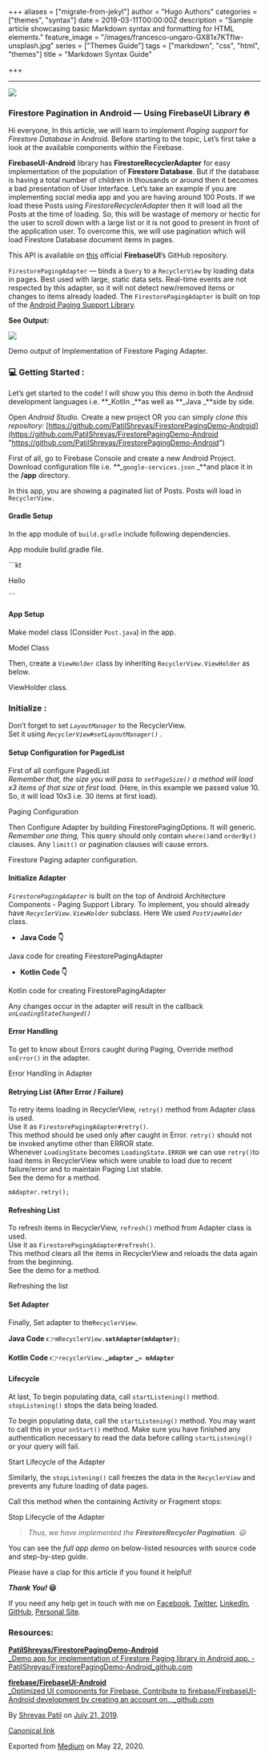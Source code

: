 +++
aliases = ["migrate-from-jekyl"]
author = "Hugo Authors"
categories = ["themes", "syntax"]
date = 2019-03-11T00:00:00Z
description = "Sample article showcasing basic Markdown syntax and formatting for HTML elements."
feature_image = "/images/francesco-ungaro-GX81x7KTfIw-unsplash.jpg"
series = ["Themes Guide"]
tags = ["markdown", "css", "html", "themes"]
title = "Markdown Syntax Guide"

+++
***

![](https://cdn-images-1.medium.com/max/2560/1*DAaYWXIdhMcRJuAenAfp4g.png)

### Firestore Pagination in Android — Using FirebaseUI Library 🔥

Hi everyone, In this article, we will learn to implement _Paging support_ for _Firestore Database_ in Android. Before starting to the topic, Let’s first take a look at the available components within the Firebase.

**FirebaseUI-Android** library has **FirestoreRecyclerAdapter** for easy implementation of the population of **Firestore Database**. But if the database is having a total number of children in thousands or around then it becomes a bad presentation of User Interface. Let’s take an example if you are implementing social media app and you are having around 100 Posts. If we load these Posts using _FirestoreRecyclerAdapter_ then it will load all the Posts at the time of loading. So, this will be wastage of memory or hectic for the user to scroll down with a large list or it is not good to present in front of the application user. To overcome this, we will use pagination which will load Firestore Database document items in pages.

This API is available on [this](https://github.com/firebase/FirebaseUI-Android/tree/master/firestore) official **FirebaseUI**’s GitHub repository.

`FirestorePagingAdapter` — binds a `Query` to a `RecyclerView` by loading data in pages. Best used with large, static data sets. Real-time events are not respected by this adapter, so it will not detect new/removed items or changes to items already loaded. The `FirestorePagingAdapter` is built on top of the [Android Paging Support Library](https://developer.android.com/topic/libraries/architecture/paging.html).

**See Output:**

![](https://cdn-images-1.medium.com/max/800/1*a3mU6pdewXtrsp3smLjllQ.gif)

Demo output of Implementation of Firestore Paging Adapter.

### 💻 Getting Started :

Let’s get started to the code! I will show you this demo in both the Android development languages i.e. **_Kotlin _**as well as **_Java _**side by side.

Open _Android Studio._ Create a new project OR you can simply _clone this repository:_ [https://github.com/PatilShreyas/FirestorePagingDemo-Android](https://github.com/PatilShreyas/FirestorePagingDemo-Android "https://github.com/PatilShreyas/FirestorePagingDemo-Android")

First of all, go to Firebase Console and create a new Android Project. Download configuration file i.e. **_`google-services.json` _**and place it in the **/app** directory.

In this app, you are showing a paginated list of Posts. Posts will load in `RecyclerView.`

#### Gradle Setup

In the app module of `build.gradle` include following dependencies.

App module build.gradle file.

\`\`\`kt

Hello

\`\`\`

#### App Setup

Make model class (Consider `Post.java`) in the app.

Model Class

Then, create a `ViewHolder` class by inheriting `RecyclerView.ViewHolder` as below.

ViewHolder class.

### Initialize :

Don’t forget to set _`LayoutManager`_ to the RecyclerView.  
Set it using _`RecyclerView#setLayoutManager()` ._

#### Setup Configuration for PagedList

First of all configure PagedList   
_Remember that, the size you will pass to `setPageSize()` a method will load x3 items of that size at first load._ (Here, in this example we passed value 10. So, it will load 10x3 i.e. 30 items at first load).

Paging Configuration

Then Configure Adapter by building FirestorePagingOptions. It will generic.   
_Remember one thing,_ This query should only contain `where()`and `orderBy()` clauses. Any `limit()` or pagination clauses will cause errors.

Firestore Paging adapter configuration.

#### Initialize Adapter

_`FirestorePagingAdapter`_ is built on the top of Android Architecture Components - Paging Support Library. To implement, you should already have _`RecyclerView.ViewHolder`_ subclass. Here We used _`PostViewHolder`_ class.

* **Java Code 👇**

Java code for creating FirestorePagingAdapter

* **Kotlin Code 👇**

Kotlin code for creating FirestorePagingAdapter

Any changes occur in the adapter will result in the callback _`onLoadingStateChanged()`_

#### Error Handling

To get to know about Errors caught during Paging, Override method `onError()` in the adapter.

Error Handling in Adapter

#### Retrying List (After Error / Failure)

To retry items loading in RecyclerView, `retry()` method from Adapter class is used.   
Use it as `FirestorePagingAdapter#retry()`.   
This method should be used only after caught in Error. `retry()` should not be invoked anytime other than ERROR state.   
Whenever `LoadingState` becomes `LoadingState.ERROR` we can use `retry()`to load items in RecyclerView which were unable to load due to recent failure/error and to maintain Paging List stable.  
See the demo for a method.

    mAdapter.retry();

#### Refreshing List

To refresh items in RecyclerView, `refresh()` method from Adapter class is used.   
Use it as `FirestorePagingAdapter#refresh()`.   
This method clears all the items in RecyclerView and reloads the data again from the beginning.   
See the demo for a method.

Refreshing the list

#### Set Adapter

Finally, Set adapter to the`RecyclerView`.

**Java Code** 👉`mRecyclerView.`**`setAdapter(mAdapter)`**`;`

**Kotlin Code** 👉`recyclerView.`**_`adapter` _**`= `**`mAdapter`**

#### Lifecycle

At last, To begin populating data, call `startListening()` method. `stopListening()` stops the data being loaded.

To begin populating data, call the `startListening()` method. You may want to call this in your `onStart()` method. Make sure you have finished any authentication necessary to read the data before calling `startListening()` or your query will fail.

Start Lifecycle of the Adapter

Similarly, the `stopListening()` call freezes the data in the `RecyclerView` and prevents any future loading of data pages.

Call this method when the containing Activity or Fragment stops:

Stop Lifecycle of the Adapter

> _Thus, we have implemented the **FirestoreRecycler Pagination**. 😃_

You can see the _full app demo_ on below-listed resources with source code and step-by-step guide.

Please have a clap for this article if you found it helpful!

**_Thank You!_ 😃**

If you need any help get in touch with me on [Facebook](https://www.facebook.com/shreyaspatil99?source=post_page---------------------------), [Twitter](https://twitter.com/imShreyasPatil?source=post_page---------------------------), [LinkedIn](https://www.linkedin.com/in/patil-shreyas?source=post_page---------------------------), [GitHub](https://github.com/PatilShreyas?source=post_page---------------------------), [Personal Site](https://patilshreyas.github.io/?source=post_page---------------------------).

### Resources:

[**PatilShreyas/FirestorePagingDemo-Android**  
_Demo app for implementation of Firestore Paging library in Android app. - PatilShreyas/FirestorePagingDemo-Android_github.com](https://github.com/PatilShreyas/FirestorePagingDemo-Android "https://github.com/PatilShreyas/FirestorePagingDemo-Android")

[**firebase/FirebaseUI-Android**  
_Optimized UI components for Firebase. Contribute to firebase/FirebaseUI-Android development by creating an account on…_github.com](https://github.com/firebase/FirebaseUI-Android/tree/master/firestore "https://github.com/firebase/FirebaseUI-Android/tree/master/firestore")

By [Shreyas Patil](https://medium.com/@patilshreyas) on [July 21, 2019](https://medium.com/p/1d7fe1a75704).

[Canonical link](https://medium.com/@patilshreyas/firestore-pagination-in-android-using-firebaseui-library-1d7fe1a75704)

Exported from [Medium](https://medium.com/) on May 22, 2020.